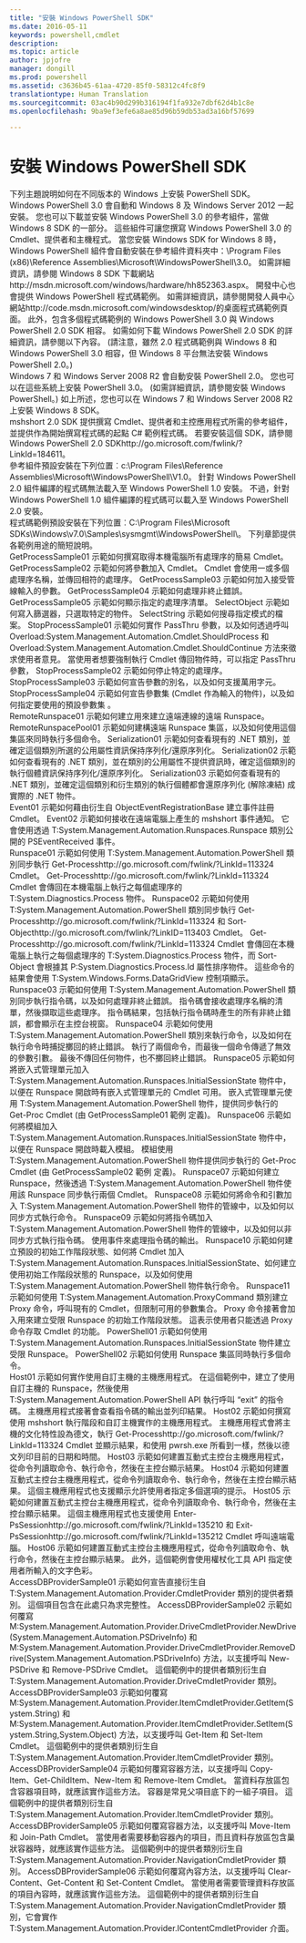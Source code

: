 ```yaml
---
title: "安裝 Windows PowerShell SDK"
ms.date: 2016-05-11
keywords: powershell,cmdlet
description: 
ms.topic: article
author: jpjofre
manager: dongill
ms.prod: powershell
ms.assetid: c3636b45-61aa-4720-85f0-58312c4fc8f9
translationtype: Human Translation
ms.sourcegitcommit: 03ac4b90d299b316194f1fa932e7dbf62d4b1c8e
ms.openlocfilehash: 9ba9ef3efe6a8ae85d96b59db53ad3a16bf57699

---
```


# 安裝 Windows PowerShell SDK
<?xml version="1.0" encoding="utf-8"?>
<developerConceptualDocument xmlns="http://ddue.schemas.microsoft.com/authoring/2003/5" xmlns:xlink="http://www.w3.org/1999/xlink" xmlns:xsi="http://www.w3.org/2001/XMLSchema-instance" xsi:schemaLocation="http://ddue.schemas.microsoft.com/authoring/2003/5 http://dduestorage.blob.core.windows.net/ddueschema/developer.xsd">
  <introduction>
    <para>下列主題說明如何在不同版本的 Windows 上安裝 PowerShell SDK。</para>
  </introduction>
  <section>
    <title>安裝 Windows PowerShell 3.0 SDK for Windows 8 和 Windows Server 2012</title>
    <content>
      <para>Windows PowerShell 3.0 會自動和 Windows 8 及 Windows Server 2012 一起安裝。 您也可以下載並安裝 Windows PowerShell 3.0 的參考組件，當做 Windows 8 SDK 的一部分。 這些組件可讓您撰寫 Windows PowerShell 3.0 的 Cmdlet、提供者和主機程式。 當您安裝 Windows SDK for Windows 8 時，Windows PowerShell 組件會自動安裝在參考組件資料夾中：\Program Files (x86)\Reference Assemblies\Microsoft\WindowsPowerShell\3.0。 如需詳細資訊，請參閱 <externalLink><linkText>Windows 8 SDK 下載網站</linkText><linkUri>http://msdn.microsoft.com/windows/hardware/hh852363.aspx</linkUri></externalLink>。 開發中心也會提供 Windows PowerShell 程式碼範例。 如需詳細資訊，請參閱<externalLink><linkText>開發人員中心網站</linkText><linkUri>http://code.msdn.microsoft.com/windowsdesktop/</linkUri></externalLink>的桌面程式碼範例頁面。 </para>
      <para>此外，包含多個程式碼範例的 Windows PowerShell 3.0 與 Windows PowerShell 2.0 SDK 相容。 如需如何下載 Windows PowerShell 2.0 SDK 的詳細資訊，請參閱以下內容。 (請注意，雖然 2.0 程式碼範例與 Windows 8 和 Windows PowerShell 3.0 相容，但 Windows 8 平台無法安裝 Windows PowerShell 2.0。) </para>
    </content>
  </section>
  <section>
    <title>安裝 Windows PowerShell 3.0 SDK for Windows 7 和 Windows Server 2008 R2</title>
    <content>
      <para>Windows 7 和 Windows Server 2008 R2 會自動安裝 PowerShell 2.0。 您也可以在這些系統上安裝 PowerShell 3.0。 (如需詳細資訊，請參閱<link xlink:href="6fbb0409-5a54-48ec-95e6-7f8b7d8c4969">安裝 Windows PowerShell</link>。) 如上所述，您也可以在 Windows 7 和 Windows Server 2008 R2 上安裝 Windows 8 SDK。</para>
    </content>
  </section>
  <section>
    <title>安裝 Windows PowerShell 2.0 SDK for Windows 7、Vista、XP、Server 2003 和 Server 2008</title>
    <content>
      <para> <token>mshshort</token> 2.0 SDK 提供撰寫 Cmdlet、提供者和主控應用程式所需的參考組件，並提供作為開始撰寫程式碼的起點 C# 範例程式碼。 </para>
      <para>若要安裝這個 SDK，請參閱 <externalLink><linkText>Windows PowerShell 2.0 SDK</linkText><linkUri>http://go.microsoft.com/fwlink/?LinkId=184611</linkUri></externalLink>。</para>
    </content>
    <sections>
      <section>
        <title>參考組件</title>
        <content>
          <para>參考組件預設安裝在下列位置︰<codeInline>c:\Program Files\Reference Assemblies\Microsoft\WindowsPowerShell\V1.0</codeInline>。</para>
          <alert class="note">
            <para>針對 Windows PowerShell 2.0 組件編譯的程式碼無法載入至 Windows PowerShell 1.0 安裝。 不過，針對 Windows PowerShell 1.0 組件編譯的程式碼可以載入至 Windows PowerShell 2.0 安裝。</para>
          </alert>
        </content>
      </section>
      <section>
        <title>範例</title>
        <content>
          <para>程式碼範例預設安裝在下列位置︰<codeInline>C:\Program Files\Microsoft SDKs\Windows\v7.0\Samples\sysmgmt\WindowsPowerShell\</codeInline>。</para>
          <para>下列章節提供各範例用途的簡短說明。</para>
        </content>
        <sections>
          <section>
            <title>Cmdlet 範例</title>
            <content>
              <definitionTable>
                <definedTerm>GetProcessSample01</definedTerm>
                <definition>
                  <para>示範如何撰寫取得本機電腦所有處理序的簡易 Cmdlet。</para>
                </definition>
                <definedTerm>GetProcessSample02</definedTerm>
                <definition>
                  <para>示範如何將參數加入 Cmdlet。 Cmdlet 會使用一或多個處理序名稱，並傳回相符的處理序。</para>
                </definition>
                <definedTerm>GetProcessSample03</definedTerm>
                <definition>
                  <para>示範如何加入接受管線輸入的參數。</para>
                </definition>
                <definedTerm>GetProcessSample04</definedTerm>
                <definition>
                  <para>示範如何處理非終止錯誤。</para>
                </definition>
                <definedTerm>GetProcessSample05</definedTerm>
                <definition>
                  <para>示範如何顯示指定的處理序清單。</para>
                </definition>
                <definedTerm>SelectObject</definedTerm>
                <definition>
                  <para>示範如何寫入篩選器，只選取特定的物件。 </para>
                </definition>
                <definedTerm>SelectString</definedTerm>
                <definition>
                  <para>示範如何搜尋指定模式的檔案。</para>
                </definition>
                <definedTerm>StopProcessSample01</definedTerm>
                <definition>
                  <para>示範如何實作 <parameterReference>PassThru</parameterReference> 參數，以及如何透過呼叫 <codeEntityReference>Overload:System.Management.Automation.Cmdlet.ShouldProcess</codeEntityReference> 和 <codeEntityReference>Overload:System.Management.Automation.Cmdlet.ShouldContinue</codeEntityReference> 方法來徵求使用者意見。 當使用者想要強制執行 Cmdlet 傳回物件時，可以指定 <parameterReference>PassThru</parameterReference> 參數，</para>
                </definition>
                <definedTerm>StopProcessSample02</definedTerm>
                <definition>
                  <para>示範如何停止特定的處理序。</para>
                </definition>
                <definedTerm>StopProcessSample03</definedTerm>
                <definition>
                  <para>示範如何宣告參數的別名，以及如何支援萬用字元。</para>
                </definition>
                <definedTerm>StopProcessSample04</definedTerm>
                <definition>
                  <para>示範如何宣告參數集 (Cmdlet 作為輸入的物件)，以及如何指定要使用的預設參數集 。</para>
                </definition>
              </definitionTable>
            </content>
          </section>
          <section>
            <title>遠端範例</title>
            <content>
              <definitionTable>
                <definedTerm>RemoteRunspace01</definedTerm>
                <definition>
                  <para>示範如何建立用來建立遠端連線的遠端 Runspace。</para>
                </definition>
                <definedTerm>RemoteRunspacePool01</definedTerm>
                <definition>
                  <para>示範如何建構遠端 Runspace 集區，以及如何使用這個集區來同時執行多個命令。</para>
                </definition>
                <definedTerm>Serialization01</definedTerm>
                <definition>
                  <para>示範如何查看現有的 .NET 類別，並確定這個類別所選的公用屬性資訊保持序列化/還原序列化。</para>
                </definition>
                <definedTerm>Serialization02</definedTerm>
                <definition>
                  <para>示範如何查看現有的 .NET 類別，並在類別的公用屬性不提供資訊時，確定這個類別的執行個體資訊保持序列化/還原序列化。</para>
                </definition>
                <definedTerm>Serialization03</definedTerm>
                <definition>
                  <para>示範如何查看現有的 .NET 類別，並確定這個類別和衍生類別的執行個體都會還原序列化 (解除凍結) 成實際的 .NET 物件。</para>
                </definition>
              </definitionTable>
            </content>
          </section>
          <section>
            <title>事件範例</title>
            <content>
              <definitionTable>
                <definedTerm>Event01</definedTerm>
                <definition>
                  <para>示範如何藉由衍生自 ObjectEventRegistrationBase 建立事件註冊 Cmdlet。</para>
                </definition>
                <definedTerm>Event02</definedTerm>
                <definition>
                  <para>示範如何接收在遠端電腦上產生的 <token>mshshort</token> 事件通知。 它會使用透過 <codeEntityReference>T:System.Management.Automation.Runspaces.Runspace</codeEntityReference> 類別公開的 PSEventReceived 事件。</para>
                </definition>
              </definitionTable>
            </content>
          </section>
          <section>
            <title>主控應用程式範例</title>
            <content>
              <definitionTable>
                <definedTerm>Runspace01</definedTerm>
                <definition>
                  <para>示範如何使用 <codeEntityReference>T:System.Management.Automation.PowerShell</codeEntityReference> 類別同步執行 <externalLink><linkText>Get-Process</linkText><linkUri>http://go.microsoft.com/fwlink/?LinkId=113324</linkUri></externalLink> Cmdlet。 <externalLink><linkText>Get-Process</linkText><linkUri>http://go.microsoft.com/fwlink/?LinkId=113324</linkUri></externalLink> Cmdlet 會傳回在本機電腦上執行之每個處理序的 <codeEntityReference>T:System.Diagnostics.Process</codeEntityReference> 物件。</para>
                </definition>
                <definedTerm>Runspace02</definedTerm>
                <definition>
                  <para>示範如何使用 <codeEntityReference>T:System.Management.Automation.PowerShell</codeEntityReference> 類別同步執行 <externalLink><linkText>Get-Process</linkText><linkUri>http://go.microsoft.com/fwlink/?LinkId=113324</linkUri></externalLink> 和 <externalLink><linkText>Sort-Object</linkText><linkUri>http://go.microsoft.com/fwlink/?LinkID=113403</linkUri></externalLink> Cmdlet。 <externalLink><linkText>Get-Process</linkText><linkUri>http://go.microsoft.com/fwlink/?LinkId=113324</linkUri></externalLink> Cmdlet 會傳回在本機電腦上執行之每個處理序的 <codeEntityReference>T:System.Diagnostics.Process</codeEntityReference> 物件，而 Sort-Object 會根據其 <codeEntityReference>P:System.Diagnostics.Process.Id</codeEntityReference> 屬性排序物件。 這些命令的結果會使用 <codeEntityReference>T:System.Windows.Forms.DataGridView</codeEntityReference> 控制項顯示。</para>
                </definition>
                <definedTerm>Runspace03</definedTerm>
                <definition>
                  <para>示範如何使用 <codeEntityReference>T:System.Management.Automation.PowerShell</codeEntityReference> 類別同步執行指令碼，以及如何處理非終止錯誤。 指令碼會接收處理序名稱的清單，然後擷取這些處理序。 指令碼結果，包括執行指令碼時產生的所有非終止錯誤，都會顯示在主控台視窗。</para>
                </definition>
                <definedTerm>Runspace04</definedTerm>
                <definition>
                  <para>示範如何使用 <codeEntityReference>T:System.Management.Automation.PowerShell</codeEntityReference> 類別來執行命令，以及如何在執行命令時捕捉擲回的終止錯誤。 執行了兩個命令，而最後一個命令傳遞了無效的參數引數。 最後不傳回任何物件，也不擲回終止錯誤。</para>
                </definition>
                <definedTerm>Runspace05</definedTerm>
                <definition>
                  <para>示範如何將嵌入式管理單元加入 <codeEntityReference>T:System.Management.Automation.Runspaces.InitialSessionState</codeEntityReference> 物件中，以便在 Runspace 開啟時有嵌入式管理單元的 Cmdlet 可用。 嵌入式管理單元使用 <codeEntityReference>T:System.Management.Automation.PowerShell</codeEntityReference> 物件，提供同步執行的 Get-Proc Cmdlet (由 <legacyLink xlink:href="7b48bf80-cbf0-4cb1-8d5b-3b8d06196598">GetProcessSample01 範例</legacyLink> 定義)。</para>
                </definition>
                <definedTerm>Runspace06</definedTerm>
                <definition>
                  <para>示範如何將模組加入 <codeEntityReference>T:System.Management.Automation.Runspaces.InitialSessionState</codeEntityReference> 物件中，以便在 Runspace 開啟時載入模組。 模組使用 <codeEntityReference>T:System.Management.Automation.PowerShell</codeEntityReference> 物件提供同步執行的 Get-Proc Cmdlet (由 <legacyLink xlink:href="481f557d-3344-4d33-b2da-4736a0165181">GetProcessSample02 範例</legacyLink> 定義)。</para>
                </definition>
                <definedTerm>Runspace07</definedTerm>
                <definition>
                  <para>示範如何建立 Runspace，然後透過 <codeEntityReference>T:System.Management.Automation.PowerShell</codeEntityReference> 物件使用該 Runspace 同步執行兩個 Cmdlet。</para>
                </definition>
                <definedTerm>Runspace08</definedTerm>
                <definition>
                  <para>示範如何將命令和引數加入 <codeEntityReference>T:System.Management.Automation.PowerShell</codeEntityReference> 物件的管線中，以及如何以同步方式執行命令。</para>
                </definition>
                <definedTerm>Runspace09</definedTerm>
                <definition>
                  <para>示範如何將指令碼加入 <codeEntityReference>T:System.Management.Automation.PowerShell</codeEntityReference> 物件的管線中，以及如何以非同步方式執行指令碼。 使用事件來處理指令碼的輸出。</para>
                </definition>
                <definedTerm>Runspace10</definedTerm>
                <definition>
                  <para>示範如何建立預設的初始工作階段狀態、如何將 Cmdlet 加入 <codeEntityReference>T:System.Management.Automation.Runspaces.InitialSessionState</codeEntityReference>、如何建立使用初始工作階段狀態的 Runspace，以及如何使用 <codeEntityReference>T:System.Management.Automation.PowerShell</codeEntityReference> 物件執行命令。</para>
                </definition>
                <definedTerm>Runspace11</definedTerm>
                <definition>
                  <para>示範如何使用 <codeEntityReference>T:System.Management.Automation.ProxyCommand</codeEntityReference> 類別建立 Proxy 命令，呼叫現有的 Cmdlet，但限制可用的參數集合。 Proxy 命令接著會加入用來建立受限 Runspace 的初始工作階段狀態。 這表示使用者只能透過 Proxy 命令存取 Cmdlet 的功能。</para>
                </definition>
                <definedTerm>PowerShell01</definedTerm>
                <definition>
                  <para>示範如何使用 <codeEntityReference>T:System.Management.Automation.Runspaces.InitialSessionState</codeEntityReference> 物件建立受限 Runspace。</para>
                </definition>
                <definedTerm>PowerShell02</definedTerm>
                <definition>
                  <para>示範如何使用 Runspace 集區同時執行多個命令。</para>
                </definition>
              </definitionTable>
            </content>
          </section>
          <section>
            <title>主機範例</title>
            <content>
              <definitionTable>
                <definedTerm>Host01</definedTerm>
                <definition>
                  <para>示範如何實作使用自訂主機的主機應用程式。 在這個範例中，建立了使用自訂主機的 Runspace，然後使用 <codeEntityReference>T:System.Management.Automation.PowerShell</codeEntityReference> API 執行呼叫 “exit” 的指令碼。 主機應用程式接著會查看指令碼的輸出並列印結果。</para>
                </definition>
                <definedTerm>Host02</definedTerm>
                <definition>
                  <para>示範如何撰寫使用 <token>mshshort</token> 執行階段和自訂主機實作的主機應用程式。 主機應用程式會將主機的文化特性設為德文，執行 <externalLink><linkText>Get-Process</linkText><linkUri>http://go.microsoft.com/fwlink/?LinkId=113324</linkUri></externalLink> Cmdlet 並顯示結果，和使用 pwrsh.exe 所看到一樣，然後以德文列印目前的日期和時間。</para>
                </definition>
                <definedTerm>Host03</definedTerm>
                <definition>
                  <para>示範如何建置互動式主控台主機應用程式，從命令列讀取命令、執行命令，然後在主控台顯示結果。</para>
                </definition>
                <definedTerm>Host04</definedTerm>
                <definition>
                  <para>示範如何建置互動式主控台主機應用程式，從命令列讀取命令、執行命令，然後在主控台顯示結果。 這個主機應用程式也支援顯示允許使用者指定多個選項的提示。</para>
                </definition>
                <definedTerm>Host05</definedTerm>
                <definition>
                  <para>示範如何建置互動式主控台主機應用程式，從命令列讀取命令、執行命令，然後在主控台顯示結果。 這個主機應用程式也支援使用 <externalLink><linkText>Enter-PsSession</linkText><linkUri>http://go.microsoft.com/fwlink/?LinkId=135210</linkUri></externalLink> 和 <externalLink><linkText>Exit-PsSession</linkText><linkUri>http://go.microsoft.com/fwlink/?LinkId=135212</linkUri></externalLink> Cmdlet 呼叫遠端電腦。</para>
                </definition>
                <definedTerm>Host06</definedTerm>
                <definition>
                  <para>示範如何建置互動式主控台主機應用程式，從命令列讀取命令、執行命令，然後在主控台顯示結果。 此外，這個範例會使用權杖化工具 API 指定使用者所輸入的文字色彩。</para>
                </definition>
              </definitionTable>
            </content>
          </section>
          <section>
            <title>提供者範例</title>
            <content>
              <definitionTable>
                <definedTerm>AccessDBProviderSample01</definedTerm>
                <definition>
                  <para>示範如何宣告直接衍生自 <codeEntityReference>T:System.Management.Automation.Provider.CmdletProvider</codeEntityReference> 類別的提供者類別。 這個項目包含在此處只為求完整性。</para>
                </definition>
                <definedTerm>AccessDBProviderSample02</definedTerm>
                <definition>
                  <para>示範如何覆寫 <codeEntityReference>M:System.Management.Automation.Provider.DriveCmdletProvider.NewDrive(System.Management.Automation.PSDriveInfo)</codeEntityReference> 和 <codeEntityReference>M:System.Management.Automation.Provider.DriveCmdletProvider.RemoveDrive(System.Management.Automation.PSDriveInfo)</codeEntityReference> 方法，以支援呼叫 New-PSDrive 和 Remove-PSDrive Cmdlet。 這個範例中的提供者類別衍生自 <codeEntityReference>T:System.Management.Automation.Provider.DriveCmdletProvider</codeEntityReference> 類別。</para>
                </definition>
                <definedTerm>AccessDBProviderSample03</definedTerm>
                <definition>
                  <para>示範如何覆寫 <codeEntityReference>M:System.Management.Automation.Provider.ItemCmdletProvider.GetItem(System.String)</codeEntityReference> 和 <codeEntityReference>M:System.Management.Automation.Provider.ItemCmdletProvider.SetItem(System.String,System.Object)</codeEntityReference> 方法，以支援呼叫 Get-Item 和 Set-Item Cmdlet。 這個範例中的提供者類別衍生自 <codeEntityReference>T:System.Management.Automation.Provider.ItemCmdletProvider</codeEntityReference> 類別。</para>
                </definition>
                <definedTerm>AccessDBProviderSample04</definedTerm>
                <definition>
                  <para>示範如何覆寫容器方法，以支援呼叫 Copy-Item、Get-ChildItem、New-Item 和 Remove-Item Cmdlet。 當資料存放區包含容器項目時，就應該實作這些方法。 容器是常見父項目底下的一組子項目。 這個範例中的提供者類別衍生自 <codeEntityReference>T:System.Management.Automation.Provider.ItemCmdletProvider</codeEntityReference> 類別。</para>
                </definition>
                <definedTerm>AccessDBProviderSample05</definedTerm>
                <definition>
                  <para>示範如何覆寫容器方法，以支援呼叫 Move-Item 和 Join-Path Cmdlet。 當使用者需要移動容器內的項目，而且資料存放區包含巢狀容器時，就應該實作這些方法。 這個範例中的提供者類別衍生自 <codeEntityReference>T:System.Management.Automation.Provider.NavigationCmdletProvider</codeEntityReference> 類別。</para>
                </definition>
                <definedTerm>AccessDBProviderSample06</definedTerm>
                <definition>
                  <para>示範如何覆寫內容方法，以支援呼叫 Clear-Content、Get-Content 和 Set-Content Cmdlet。 當使用者需要管理資料存放區的項目內容時，就應該實作這些方法。 這個範例中的提供者類別衍生自 <codeEntityReference>T:System.Management.Automation.Provider.NavigationCmdletProvider</codeEntityReference> 類別，它會實作 <codeEntityReference>T:System.Management.Automation.Provider.IContentCmdletProvider</codeEntityReference> 介面。</para>
                </definition>
              </definitionTable>
            </content>
          </section>
        </sections>
      </section>
    </sections>
  </section>
  <relatedTopics />
</developerConceptualDocument>




<!--HONumber=Jun16_HO4-->


